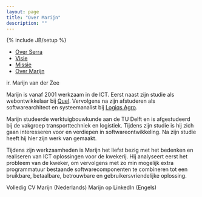 ```yaml
---
layout: page
title: "Over Marijn"
description: ""
---
```

{% include JB/setup %}

<div class="well pull-right">
  <ul class="nav nav-pills nav-stacked">
    <li role="presentation"><a href="index.html">Over Serra</a></li>
    <li role="presentation"><a href="visie.html">Visie</a></li>
    <li role="presentation"><a href="missie.html">Missie</a></li>
    <li role="presentation" class="active"><a href="marijn.html">Over Marijn</a></li>
  </ul>
</div>

ir. Marijn van der Zee

Marijn is vanaf 2001 werkzaam in de ICT. Eerst naast zijn studie als webontwikkelaar bij [Quel][Quel]. Vervolgens na zijn afstuderen als softwarearchitect en systeemanalist bij [Logiqs Agro][logiqs].

Marijn studeerde werktuigbouwkunde aan de TU Delft en is afgestudeerd bij de vakgroep transporttechniek en logistiek. Tijdens zijn studie is hij zich gaan interesseren voor en verdiepen in softwareontwikkeling. Na zijn studie heeft hij hier zijn werk van gemaakt.

Tijdens zijn werkzaamheden is Marijn het liefst bezig met het bedenken en realiseren van ICT oplossingen voor de kwekerij. Hij analyseert eerst het probleem van de kweker, om vervolgens met zo min mogelijk extra programmatuur bestaande softwarecomponenten te combineren tot een bruikbare, betaalbare, betrouwbare en gebruikersvriendelijke oplossing.

Volledig CV Marijn (Nederlands)
Marijn op LinkedIn (Engels)


 [Quel]: http://www.quel.nl
 [logiqs]: http://www.logiqs.nl